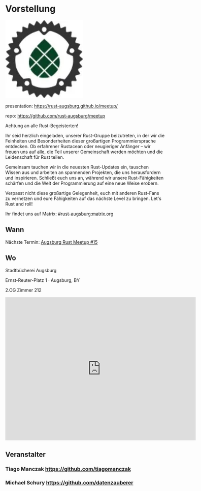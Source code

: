 # Vorstellung

![The Rust Meetup Logo](./img/MeetupLogo.svg)

presentation: <https://rust-augsburg.github.io/meetup/>

repo: <https://github.com/rust-augsburg/meetup>

Achtung an alle Rust-Begeisterten!

Ihr seid herzlich eingeladen, unserer Rust-Gruppe beizutreten, in der wir die Feinheiten und Besonderheiten dieser großartigen Programmiersprache entdecken. Ob erfahrener Rustacean oder neugieriger Anfänger – wir freuen uns auf alle, die Teil unserer Gemeinschaft werden möchten und die Leidenschaft für Rust teilen.

Gemeinsam tauchen wir in die neuesten Rust-Updates ein, tauschen Wissen aus und arbeiten an spannenden Projekten, die uns herausfordern und inspirieren. Schließt euch uns an, während wir unsere Rust-Fähigkeiten schärfen und die Welt der Programmierung auf eine neue Weise erobern.

Verpasst nicht diese großartige Gelegenheit, euch mit anderen Rust-Fans zu vernetzen und eure Fähigkeiten auf das nächste Level zu bringen. Let's Rust and roll!



Ihr findet uns auf Matrix: [#rust-augsburg:matrix.org](https://matrix.to/#/#rust-augsburg:matrix.org)


## Wann
Nächste Termin: [Augsburg Rust Meetup #15](./Meetup_16.md)

## Wo

Stadtbücherei Augsburg

Ernst-Reuter-Platz 1 · Augsburg, BY

2.OG Zimmer 212

<iframe src="https://www.google.com/maps/embed?pb=!1m18!1m12!1m3!1d2509.0434000470486!2d10.890185387218516!3d48.36928796093488!2m3!1f0!2f0!3f0!3m2!1i1024!2i768!4f13.1!3m3!1m2!1s0x479ebd519f2b94c1%3A0x1dd3e93142054e2b!2sStadtb%C3%BCcherei%20Augsburg!5e1!3m2!1sde!2sde!4v1757881137781!5m2!1sde!2sde" width="600" height="450" style="border:0;" allowfullscreen="" loading="lazy" referrerpolicy="no-referrer-when-downgrade"></iframe>

## Veranstalter
### Tiago Manczak <https://github.com/tiagomanczak>

### Michael Schury <https://github.com/datenzauberer>
